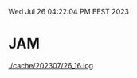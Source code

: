 Wed Jul 26 04:22:04 PM EEST 2023
# JAM
<a href='./cache/202307/26_16.log'>./cache/202307/26_16.log</a>
